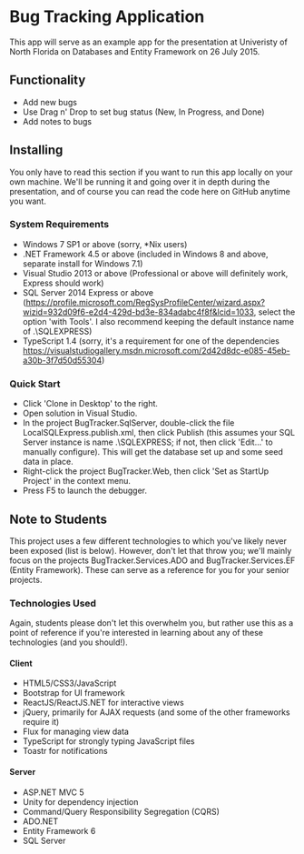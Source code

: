 # Bug Tracking Application
This app will serve as an example app for the presentation at Univeristy of North Florida on Databases and Entity Framework on 26 July 2015.

## Functionality
- Add new bugs
- Use Drag n' Drop to set bug status (New, In Progress, and Done)
- Add notes to bugs

## Installing
You only have to read this section if you want to run this app locally on your own machine. We'll be running it and going over it in depth during the presentation, and of course you can read the code here on GitHub anytime you want.

### System Requirements
- Windows 7 SP1 or above (sorry, *Nix users)
- .NET Framework 4.5 or above (included in Windows 8 and above, separate install for Windows 7.1)
- Visual Studio 2013 or above (Professional or above will definitely work, Express should work)
- <a>SQL Server 2014 Express or above</a> (https://profile.microsoft.com/RegSysProfileCenter/wizard.aspx?wizid=932d09f6-e2d4-429d-bd3e-834adabc4f8f&lcid=1033, select the option 'with Tools'. I also recommend keeping the default instance name of .\SQLEXPRESS)
- TypeScript 1.4 (sorry, it's a requirement for one of the dependencies https://visualstudiogallery.msdn.microsoft.com/2d42d8dc-e085-45eb-a30b-3f7d50d55304)

### Quick Start
- Click 'Clone in Desktop' to the right.
- Open solution in Visual Studio.
- In the project BugTracker.SqlServer, double-click the file LocalSQLExpress.publish.xml, then click Publish (this assumes your SQL Server instance is name .\SQLEXPRESS; if not, then click 'Edit...' to manually configure). This will get the database set up and some seed data in place.
- Right-click the project BugTracker.Web, then click 'Set as StartUp Project' in the context menu.
- Press F5 to launch the debugger.

## Note to Students
This project uses a few different technologies to which you've likely never been exposed (list is below). However, don't let that throw you; we'll mainly focus on the projects BugTracker.Services.ADO and BugTracker.Services.EF (Entity Framework). These can serve as a reference for you for your senior projects.

### Technologies Used
Again, students please don't let this overwhelm you, but rather use this as a point of reference if you're interested in learning about any of these technologies (and you should!).

#### Client
- HTML5/CSS3/JavaScript
- Bootstrap for UI framework
- ReactJS/ReactJS.NET for interactive views
- jQuery, primarily for AJAX requests (and some of the other frameworks require it)
- Flux for managing view data
- TypeScript for strongly typing JavaScript files
- Toastr for notifications

#### Server
- ASP.NET MVC 5
- Unity for dependency injection
- Command/Query Responsibility Segregation (CQRS)
- ADO.NET
- Entity Framework 6
- SQL Server
